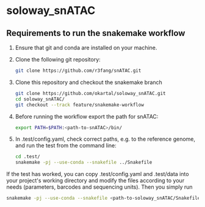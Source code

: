 # soloway_snATAC

## Requirements to run the snakemake workflow

1. Ensure that git and conda are installed on your machine.
2. Clone the following git repository:

    ```sh
    git clone https://github.com/r3fang/snATAC.git
3. Clone this repository and checkout the snakemake branch

    ```sh
    git clone https://github.com/okartal/soloway_snATAC.git
    cd soloway_snATAC/
    git checkout --track feature/snakemake-workflow
4. Before running the workflow export the path for snATAC:

    ```sh
    export PATH=$PATH:<path-to-snATAC>/bin/
5. In .test/config.yaml, check correct paths, e.g. to the reference genome, and run the test from the command line:

    ```sh
    cd .test/
    snakemake -pj --use-conda --snakefile ../Snakefile

If the test has worked, you can copy .test/config.yaml and .test/data into your project's working directory and modify the files according to your needs (parameters, barcodes and sequencing units). Then you simply run

   ```sh
   snakemake -pj --use-conda --snakefile <path-to-soloway_snATAC/Snakefile>
